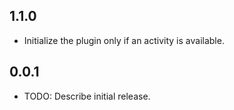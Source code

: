 ## 1.1.0

* Initialize the plugin only if an activity is available.


## 0.0.1

* TODO: Describe initial release.
